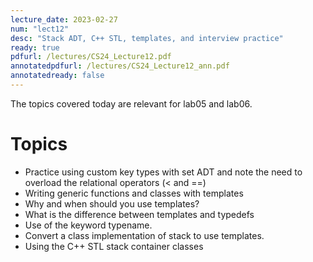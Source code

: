 ```yaml
---
lecture_date: 2023-02-27
num: "lect12"
desc: "Stack ADT, C++ STL, templates, and interview practice"
ready: true
pdfurl: /lectures/CS24_Lecture12.pdf
annotatedpdfurl: /lectures/CS24_Lecture12_ann.pdf
annotatedready: false
---
```


The topics covered today are relevant for lab05 and lab06.

# Topics
* Practice using custom key types with set ADT and note the need to overload the relational operators (< and ==)
* Writing generic functions and classes with templates
* Why and when should you use templates?
* What is the difference between templates and typedefs
* Use of the keyword typename.
* Convert a class implementation of stack to use templates.
* Using the C++ STL stack container classes


